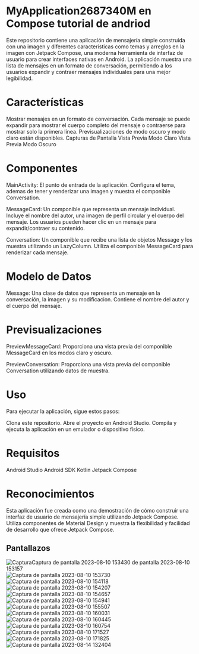 # MyApplication2687340M en Compose tutorial de andriod
Este repositorio contiene una aplicación de mensajería simple construida con  una imagen y diferentes caracteristicas como temas y arreglos en la imagen con Jetpack Compose, una moderna herramienta de interfaz de usuario para crear interfaces nativas en Android. La aplicación muestra una lista de mensajes en un formato de conversación, permitiendo a los usuarios expandir y contraer mensajes individuales para una mejor legibilidad.

# Características
Mostrar mensajes en un formato de conversación.
Cada mensaje se puede expandir para mostrar el cuerpo completo del mensaje o contraerse para mostrar solo la primera línea.
Previsualizaciones de modo oscuro y modo claro están disponibles.
Capturas de Pantalla
Vista Previa Modo Claro
Vista Previa Modo Oscuro

# Componentes
MainActivity: El punto de entrada de la aplicación. Configura el tema, ademas de tener y renderizar una imagen y muestra el componible Conversation.

MessageCard: Un componible que representa un mensaje individual. Incluye el nombre del autor, una imagen de perfil circular y el cuerpo del mensaje. Los usuarios pueden hacer clic en un mensaje para expandir/contraer su contenido.

Conversation: Un componible que recibe una lista de objetos Message y los muestra utilizando un LazyColumn. Utiliza el componible MessageCard para renderizar cada mensaje.

# Modelo de Datos
Message: Una clase de datos que representa un mensaje en la conversación, la imagen y su modificacion. Contiene el nombre del autor y el cuerpo del mensaje.

# Previsualizaciones
PreviewMessageCard: Proporciona una vista previa del componible MessageCard en los modos claro y oscuro.

PreviewConversation: Proporciona una vista previa del componible Conversation utilizando datos de muestra.

# Uso
Para ejecutar la aplicación, sigue estos pasos:

Clona este repositorio.
Abre el proyecto en Android Studio.
Compila y ejecuta la aplicación en un emulador o dispositivo físico.

# Requisitos
Android Studio 
Android SDK 
Kotlin 
Jetpack Compose 

# Reconocimientos
Esta aplicación fue creada como una demostración de cómo construir una interfaz de usuario de mensajería simple utilizando Jetpack Compose. Utiliza componentes de Material Design y muestra la flexibilidad y facilidad de desarrollo que ofrece Jetpack Compose.

## Pantallazos 
![Captura![Captura de pantalla 2023-08-10 153430](https://github.com/MORELO-23-05/MyApplicationM2687340/assets/127150027/4d2843e7-f015-4fa3-afd5-e7f60b8dc61f)
 de pantalla 2023-08-10 153157](https://github.com/MORELO-23-05/MyApplicationM2687340/assets/127150027/84603f96-8e78-44bd-b1ba-c9a9dfb17574)
![Captura de pantalla 2023-08-10 153730](https://github.com/MORELO-23-05/MyApplicationM2687340/assets/127150027/5e65d3e2-a759-4646-bfeb-94333a6b7535)
![Captura de pantalla 2023-08-10 154118](https://github.com/MORELO-23-05/MyApplicationM2687340/assets/127150027/fcb0fd51-e7a9-45b2-a7b3-14a14ef2f294)
![Captura de pantalla 2023-08-10 154207](https://github.com/MORELO-23-05/MyApplicationM2687340/assets/127150027/52cafa8c-9810-4083-81f9-a6aa34f1646b)
![Captura de pantalla 2023-08-10 154657](https://github.com/MORELO-23-05/MyApplicationM2687340/assets/127150027/f0f97d28-b97b-42db-9f6b-a7643e340e0c)
![Captura de pantalla 2023-08-10 154941](https://github.com/MORELO-23-05/MyApplicationM2687340/assets/127150027/bab38f19-48ff-4751-b0b1-f2b95f47dd59)
![Captura de pantalla 2023-08-10 155507](https://github.com/MORELO-23-05/MyApplicationM2687340/assets/127150027/809e37a1-fb9c-4294-935d-6ca025a77e3b)
![Captura de pantalla 2023-08-10 160031](https://github.com/MORELO-23-05/MyApplicationM2687340/assets/127150027/16d40c01-e9b2-4448-80d7-315520fe91ab)
![Captura de pantalla 2023-08-10 160445](https://github.com/MORELO-23-05/MyApplicationM2687340/assets/127150027/a11d32a3-cb4a-4a12-b6fc-9d63e0401072)
![Captura de pantalla 2023-08-10 160754](https://github.com/MORELO-23-05/MyApplicationM2687340/assets/127150027/bc2ad1d1-078a-4e72-aec1-08a899f75f90)
![Captura de pantalla 2023-08-10 171527](https://github.com/MORELO-23-05/MyApplicationM2687340/assets/127150027/08483d88-4911-4b5f-af3a-a06ef7a31413)
![Captura de pantalla 2023-08-10 171825](https://github.com/MORELO-23-05/MyApplicationM2687340/assets/127150027/c54b461a-e1dd-4119-9a10-e306358d4dbd)
![Captura de pantalla 2023-08-14 132404](https://github.com/MORELO-23-05/MyApplicationM2687340/assets/127150027/1826e963-086a-40ad-a03a-3ea3cf1acd1b)

